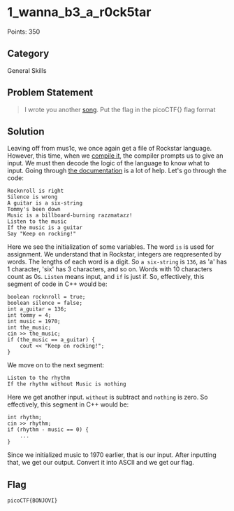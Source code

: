 # 1_wanna_b3_a_r0ck5tar
Points: 350
## Category
General Skills
## Problem Statement
> I wrote you another [song](lyrics.txt). Put the flag in the picoCTF{} flag format
## Solution
Leaving off from mus1c, we once again get a file of Rockstar language. However, this time, when we [compile it](https://codewithrockstar.com/online), the compiler prompts us to give an input. We must then decode the logic of the language to know what to input. Going through [the documentation](https://codewithrockstar.com/docs) is a lot of help. Let's go through the code:
```
Rocknroll is right              
Silence is wrong                
A guitar is a six-string        
Tommy's been down               
Music is a billboard-burning razzmatazz!
Listen to the music             
If the music is a guitar                  
Say "Keep on rocking!" 
```
Here we see the initialization of some variables. The word `is` is used for assignment. We understand that in Rockstar, integers are reqpresented by words. The lengths of each word is a digit. So `a six-string` is `136`, as 'a' has 1 character, 'six' has 3 characters, and so on. Words with 10 characters count as 0s. `Listen` means input, and `if` is just if. So, effectively, this segment of code in C++ would be:
```
boolean rocknroll = true;
boolean silence = false;
int a_guitar = 136;
int tommy = 4;
int music = 1970;
int the_music;
cin >> the_music;
if (the_music == a_guitar) {
    cout << "Keep on rocking!";
}
```
We move on to the next segment:
```
Listen to the rhythm
If the rhythm without Music is nothing
```
Here we get another input. `without` is subtract and `nothing` is zero. So effectively, this segment in C++ would be:
```
int rhythm;
cin >> rhythm;
if (rhythm - music == 0) {
    ...
}
```
Since we initialized music to 1970 earlier, that is our input. After inputting that, we get our output. Convert it into ASCII and we get our flag.
## Flag
`picoCTF{BONJOVI}`